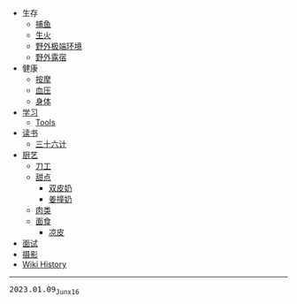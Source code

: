 - 生存
  - [捕鱼](/0073_生存_捕鱼)
  - [生火](/0093_生存_生火)
  - [野外极端环境](/0072_生存_野外极端环境)
  - [野外露宿](/0074_生存_野外露宿)
- 健康
  - [按摩](/0094_健康_按摩)
  - [血压](/0088_健康_血压)
  - [身体](/0087_健康_身体)
- [学习](/0082_学习)
  - [Tools](/0083_学习_Tools)
- [读书](/0095_读书)
  - [三十六计](/0081_读书_三十六计)
- [厨艺](/0084_厨艺)
  - [刀工](/0085_厨艺_刀工)
  - [甜点](/0076_厨艺_甜点)
    - [双皮奶](/0077_厨艺_甜点_双皮奶)
    - [姜撞奶](/0078_厨艺_甜点_姜撞奶)
  - [肉类](/0086_厨艺_肉类)
  - [面食](/0079_厨艺_面食)
    - [凉皮](/0080_厨艺_面食_凉皮)
- [面试](/0075_面试)
- [摄影](/0089_摄影)
- [Wiki History](/hist)

---
<kbd>2023.01.09<sub>Junx16</sub></kbd>
